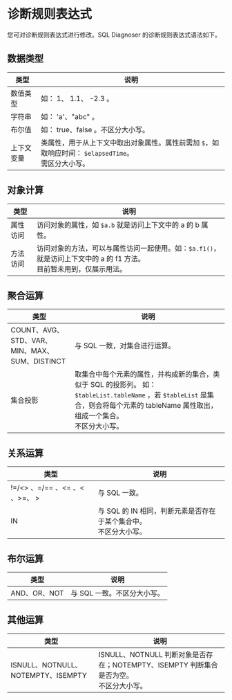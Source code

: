 # 诊断规则表达式

您可对诊断规则表达式进行修改。SQL Diagnoser 的诊断规则表达式语法如下。

## 数据类型

|   类型   |      说明     |
|-------------|----------------|
|   数值类型   |   如： 1、 1.1、 -2.3 。               |
|   字符串     |    如： 'a'、"abc" 。                  |
|   布尔值     |      如： true、false 。不区分大小写。     |
|  上下文变量   |  类属性，用于从上下文中取出对象属性。属性前需加 `$`，如取响应时间： `$elapsedTime`。 </br>需区分大小写。 |

## 对象计算

|   类型   |      说明     |
|-------------|----------------|
|   属性访问   |   访问对象的属性，如 `$a.b` 就是访问上下文中的 a 的 b 属性。             |
|   方法访问     |    访问对象的方法，可以与属性访问一起使用。如：`$a.f1()`，就是访问上下文中的 a 的 f1 方法。</br>目前暂未用到，仅展示用法。                   |

## 聚合运算

|   类型   |      说明     |
|-------------|----------------|
|   COUNT、AVG、STD、VAR、MIN、MAX、SUM、DISTINCT   |   与 SQL 一致，对集合进行运算。                |
|   集合投影     |    取集合中每个元素的属性，并构成新的集合，类似于 SQL 的投影列。 如：`$tableList.tableName` ，若 `$tableList` 是集合，则会将每个元素的 tableName 属性取出，组成一个集合。</br>不区分大小写。                   |

## 关系运算

|   类型   |      说明     |
|-------------|----------------|
|   !=/<> 、=/== 、<= 、< 、>=、 >   |   与 SQL 一致。                |
|   IN     |    与 SQL 的 IN 相同，判断元素是否存在于某个集合中。</br>不区分大小写。                  |

## 布尔运算

|   类型   |      说明     |
|-------------|----------------               |
|   AND、OR、NOT   |   与 SQL 一致。不区分大小写。                              |

## 其他运算

|   类型   |      说明     |
|-------------|----------------|
|   ISNULL、NOTNULL、NOTEMPTY、ISEMPTY   |    ISNULL、NOTNULL 判断对象是否存在；NOTEMPTY、ISEMPTY 判断集合是否为空。</br>不区分大小写。                |
